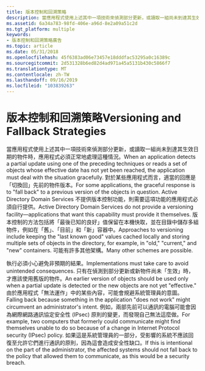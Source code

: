 ```yaml
---
title: 版本控制和回溯策略
description: 當應用程式使用上述其中一項技術來偵測部分更新，或讀取一組尚未到達其生效日期的物件時，應用程式必須正常地處理這種情況。
ms.assetid: 6a34a783-98fd-406e-a96d-8e2a09a51c2d
ms.tgt_platform: multiple
keywords:
- 版本控制和回溯策略廣告
ms.topic: article
ms.date: 05/31/2018
ms.openlocfilehash: 45f6383ad06e73457e18dddfac53295a0c16389c
ms.sourcegitcommit: 2d531328b6ed82d4ad971a45a5131b430c5866f7
ms.translationtype: MT
ms.contentlocale: zh-TW
ms.lasthandoff: 09/16/2019
ms.locfileid: "103839263"
---
```

# <a name="versioning-and-fallback-strategies"></a><span data-ttu-id="fe0e4-104">版本控制和回溯策略</span><span class="sxs-lookup"><span data-stu-id="fe0e4-104">Versioning and Fallback Strategies</span></span>

<span data-ttu-id="fe0e4-105">當應用程式使用上述其中一項技術來偵測部分更新，或讀取一組尚未到達其生效日期的物件時，應用程式必須正常地處理這種情況。</span><span class="sxs-lookup"><span data-stu-id="fe0e4-105">When an application detects a partial update using one of the preceding techniques or reads a set of objects whose effective date has not yet been reached, the application must deal with the situation gracefully.</span></span> <span data-ttu-id="fe0e4-106">對於某些應用程式而言，適當的回應是「切換回」先前的物件版本。</span><span class="sxs-lookup"><span data-stu-id="fe0e4-106">For some applications, the graceful response is to "fall back" to a previous version of the objects in question.</span></span> <span data-ttu-id="fe0e4-107">Active Directory Domain Services 不提供版本控制功能，則需要這項功能的應用程式必須自行提供。</span><span class="sxs-lookup"><span data-stu-id="fe0e4-107">Active Directory Domain Services do not provide a versioning facility—applications that want this capability must provide it themselves.</span></span> <span data-ttu-id="fe0e4-108">版本控制的方法包括將「最後已知的良好」值保留在本機快取，並在目錄中儲存多組物件，例如在「舊」、「目前」和「新」容器中。</span><span class="sxs-lookup"><span data-stu-id="fe0e4-108">Approaches to versioning include keeping the "last known good" values cached locally and storing multiple sets of objects in the directory, for example, in "old," "current," and "new" containers.</span></span> <span data-ttu-id="fe0e4-109">可能有許多其他架構。</span><span class="sxs-lookup"><span data-stu-id="fe0e4-109">Many other schemes are possible.</span></span>

<span data-ttu-id="fe0e4-110">執行必須小心避免非預期的結果。</span><span class="sxs-lookup"><span data-stu-id="fe0e4-110">Implementations must take care to avoid unintended consequences.</span></span> <span data-ttu-id="fe0e4-111">只有在偵測到部分更新或新物件尚未「生效」時，才應該使用舊版的物件。</span><span class="sxs-lookup"><span data-stu-id="fe0e4-111">An earlier version of objects should be used only when a partial update is detected or the new objects are not yet "effective."</span></span> <span data-ttu-id="fe0e4-112">由於應用程式「無法運作」中的某些內容，可能會規避系統管理員的意圖。</span><span class="sxs-lookup"><span data-stu-id="fe0e4-112">Falling back because something in the application "does not work" might circumvent an administrator's intent.</span></span> <span data-ttu-id="fe0e4-113">例如，兩部先前可以通訊的電腦可能會因為網際網路通訊協定安全性 (IPsec) 原則的變更，而發現自己無法這麼做。</span><span class="sxs-lookup"><span data-stu-id="fe0e4-113">For example, two computers that formerly could communicate might find themselves unable to do so because of a change in Internet Protocol security (IPsec) policy.</span></span> <span data-ttu-id="fe0e4-114">如果這是系統管理員的一部分，受影響的系統不應該回復至允許它們進行通訊的原則，因為這會造成安全性缺口。</span><span class="sxs-lookup"><span data-stu-id="fe0e4-114">If this is intentional on the part of the administrator, the affected systems should not fall back to the policy that allowed them to communicate, as this would be a security breach.</span></span>

 

 




